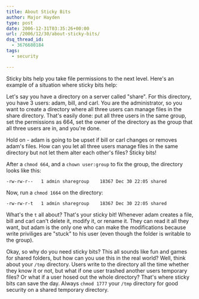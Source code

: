 ```yaml
---
title: About Sticky Bits
author: Major Hayden
type: post
date: 2006-12-31T03:35:26+00:00
url: /2006/12/30/about-sticky-bits/
dsq_thread_id:
  - 3676680184
tags:
  - security

---
```

Sticky bits help you take file permissions to the next level. Here's an example of a situation where sticky bits help:

Let's say you have a directory on a server called "share". For this directory, you have 3 users: adam, bill, and carl. You are the administrator, so you want to create a directory where all three users can manage files in the share directory. That's easily done: put all three users in the same group, set the permissions as 664, set the owner of the directory as the group that all three users are in, and you're done.

Hold on - adam is going to be upset if bill or carl changes or removes adam's files. How can you let all three users manage files in the same directory but not let them alter each other's files? Sticky bits!

After a `chmod 664`, and a `chown user:group` to fix the group, the directory looks like this:

```
-rw-rw-r--   1 admin sharegroup    18367 Dec 30 22:05 shared
```

Now, run a `chmod 1664` on the directory:

```
-rw-rw-r-t   1 admin sharegroup    18367 Dec 30 22:05 shared
```

What's the `t` all about? That's your sticky bit! Whenever adam creates a file, bill and carl can't delete it, modify it, or rename it. They can read it all they want, but adam is the only one who can make the modifications because write priviliges are "stuck" to his user (even though the folder is writable to the group).

Okay, so why do you need sticky bits? This all sounds like fun and games for shared folders, but how can you use this in the real world? Well, think about your `/tmp` directory. Users write to the directory all the time whether they know it or not, but what if one user trashed another users temporary files? Or what if a user hosed out the whole directory? That's where sticky bits can save the day. Always `chmod 1777` your `/tmp` directory for good security on a shared temporary directory.
